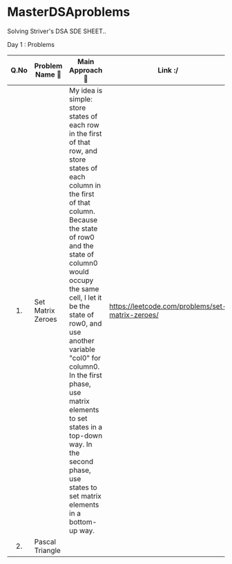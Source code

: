 # MasterDSAproblems

Solving Striver's DSA SDE SHEET..


Day 1 : Problems 

| Q.No  | Problem Name 🙏 | Main Approach 🙈  | Link :/ |
|:-:|---|---|---|
|1. | Set Matrix Zeroes   | My idea is simple: store states of each row in the first of that row, and store states of each column in the first of that column. Because the state of row0 and the state of column0 would occupy the same cell, I let it be the state of row0, and use another variable "col0" for column0. In the first phase, use matrix elements to set states in a top-down way. In the second phase, use states to set matrix elements in a bottom-up way.  | https://leetcode.com/problems/set-matrix-zeroes/ |
|2. |Pascal Triangle |  | |
